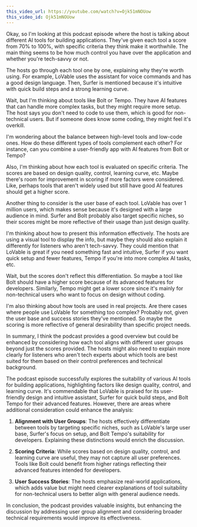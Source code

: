 ```yaml
---
this_video_url: https://youtube.com/watch?v=Ojk51mNOUow
this_video_id: Ojk51mNOUow
---
```

<think>
Okay, so I'm looking at this podcast episode where the host is talking about different AI tools for building applications. They've given each tool a score from 70% to 100%, with specific criteria they think make it worthwhile. The main thing seems to be how much control you have over the application and whether you're tech-savvy or not.

The hosts go through each tool one by one, explaining why they're worth using. For example, LoVable uses the assistant for voice commands and has a good design language. Then, Surfer is mentioned because it's intuitive with quick build steps and a strong learning curve. 

Wait, but I'm thinking about tools like Bolt or Tempo. They have AI features that can handle more complex tasks, but they might require more setup. The host says you don't need to code to use them, which is good for non-technical users. But if someone does know some coding, they might feel it's overkill.

I'm wondering about the balance between high-level tools and low-code ones. How do these different types of tools complement each other? For instance, can you combine a user-friendly app with AI features from Bolt or Tempo?

Also, I'm thinking about how each tool is evaluated on specific criteria. The scores are based on design quality, control, learning curve, etc. Maybe there's room for improvement in scoring if more factors were considered. Like, perhaps tools that aren't widely used but still have good AI features should get a higher score.

Another thing to consider is the user base of each tool. LoVable has over 1 million users, which makes sense because it's designed with a large audience in mind. Surfer and Bolt probably also target specific niches, so their scores might be more reflective of their usage than just design quality.

I'm thinking about how to present this information effectively. The hosts are using a visual tool to display the info, but maybe they should also explain it differently for listeners who aren't tech-savvy. They could mention that LoVable is great if you need something fast and intuitive, Surfer if you want quick setup and fewer features, Tempo if you're into more complex AI tasks, etc.

Wait, but the scores don't reflect this differentiation. So maybe a tool like Bolt should have a higher score because of its advanced features for developers. Similarly, Tempo might get a lower score since it's mainly for non-technical users who want to focus on design without coding.

I'm also thinking about how tools are used in real projects. Are there cases where people use LoVable for something too complex? Probably not, given the user base and success stories they've mentioned. So maybe the scoring is more reflective of general desirability than specific project needs.

In summary, I think the podcast provides a good overview but could be enhanced by considering how each tool aligns with different user groups beyond just the scores provided. The hosts might also need to explain more clearly for listeners who aren't tech experts about which tools are best suited for them based on their control preferences and technical background.
</think>

The podcast episode successfully explores the suitability of various AI tools for building applications, highlighting factors like design quality, control, and learning curve. It's commendable that LoVable is praised for its user-friendly design and intuitive assistant, Surfer for quick build steps, and Bolt Tempo for their advanced features. However, there are areas where additional consideration could enhance the analysis:

1. **Alignment with User Groups**: The hosts effectively differentiate between tools by targeting specific niches, such as LoVable's large user base, Surfer's focus on setup, and Bolt Tempo's suitability for developers. Explaining these distinctions would enrich the discussion.

2. **Scoring Criteria**: While scores based on design quality, control, and learning curve are useful, they may not capture all user preferences. Tools like Bolt could benefit from higher ratings reflecting their advanced features intended for developers.

3. **User Success Stories**: The hosts emphasize real-world applications, which adds value but might need clearer explanations of tool suitability for non-technical users to better align with general audience needs.

In conclusion, the podcast provides valuable insights, but enhancing the discussion by addressing user group alignment and considering broader technical requirements would improve its effectiveness.
